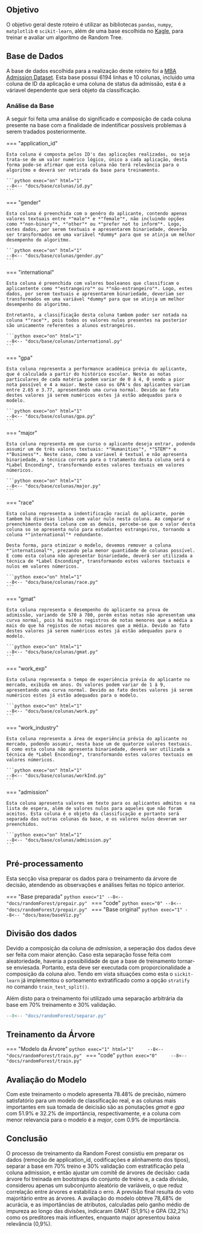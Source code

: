 ## Objetivo
O objetivo geral deste roteiro é utilizar as bibliotecas `pandas`, `numpy`, `matplotlib` e `scikit-learn`, além de uma base escolhida no [Kagle](https://www.kaggle.com/), para treinar e avaliar um algoritmo de Random Tree.


## Base de Dados

A base de dados escolhida para a realização deste roteiro foi a [MBA Admission Dataset](https://www.kaggle.com/datasets/taweilo/mba-admission-dataset). Esta base possui 6194 linhas e 10 colunas, incluido uma coluna de ID da aplicação e uma coluna de status da admissão, esta é a váriavel dependente que será objeto da classificação.

### Análise da Base

A seguir foi feita uma análise do significado e composição de cada coluna presente na base com a finalidade de indentificar possíveis problemas á serem tradados posteriormente. 

=== "application_id"

    Esta coluna é composta pelos ID's das aplicações realizadas, ou seja trata-se de um valor numérico lógico, único a cada aplicação, desta forma pode-se afirmar que esta coluna não terá relevância para o algoritmo e deverá ser retirada da base para treinamento.

    ```python exec="on" html="1"
    --8<-- "docs/base/colunas/id.py"
    ```

=== "gender"

    Esta coluna é preenchida com o genêro do aplicante, contendo apenas valores textuais entre *"male"* e *"female"*, não incluindo opções como *"non-binary"*, *"other"* ou *"prefer not to inform"*. Logo, estes dados, por serem textuais e apresentarem binariedade, deverão ser transformados em uma variável *dummy* para que se atinja um melhor desempenho do algoritmo.

    ```python exec="on" html="1"
    --8<-- "docs/base/colunas/gender.py"
    ```

=== "international"

    Esta coluna é preenchida com valores booleanos que classificam o aplicantente como *"estrangeiro"* ou *"não-estrangeiro"*. Logo, estes dados, por serem textuais e apresentarem binariedade, deveriam ser transformados em uma variável *dummy* para que se atinja um melhor desempenho do algoritmo.

    Entretanto, a classificação desta coluna tambem poder ser notada na coluna *"race"*, pois todos os valores nulos presentes na posterior são unicamente referentes a alunos estrangeiros.

    ```python exec="on" html="1"
    --8<-- "docs/base/colunas/international.py"
    ```

=== "gpa"

    Esta coluna representa a performance acadêmica prévia do aplicante, que é calculada a partir do histórico escolar. Neste as notas particulares de cada matéria podem variar de 0 á 4, 0 sendo a pior nota possível e 4 a maior. Neste caso os GPA's dos aplicantes variam entre 2.65 e 3.77, apresentando uma curva normal. Devido ao fato destes valores já serem numéricos estes já estão adequados para o modelo.

    ```python exec="on" html="1"
    --8<-- "docs/base/colunas/gpa.py"
    ```

=== "major"

    Esta coluna representa em que curso o aplicante deseja entrar, podendo assumir um de três valores textuais: *"Humanities"*, *"STEM"* e *"Business"*. Neste caso, como a variavel é textual e não apresenta binariedade, a técnica correta para o tratamento desta coluna será o *Label Enconding*, transformando estes valores textuais em valores númericos.

    ```python exec="on" html="1"
    --8<-- "docs/base/colunas/major.py"
    ```

=== "race"

    Esta coluna representa a indentificação racial do aplicante, porém tambem há diversas linhas com valor nulo nesta coluna. Ao comparar o preenchimento desta coluna com as demais, percebe-se que o valor desta coluna so se apresenta nulo para estudantes estrangeiros, tornando a coluna *"international"* redundante.

    Desta forma, para otimizar o modelo, devemos remover a coluna *"international"*, prezando pela menor quantidade de colunas possível. E como esta coluna não apresentar binariedade, deverá ser utilizada a técnica de *Label Enconding*, transformando estes valores textuais e nulos em valores númericos. 

    ```python exec="on" html="1"
    --8<-- "docs/base/colunas/race.py"
    ```

=== "gmat"

    Esta coluna representa o desempenho do aplicante na prova de adimissão, variando de 570 á 780, porém estas notas não apresentam uma curva normal, pois há muitos registros de notas menores que a média a mais do que há registos de notas maiores que a média. Devido ao fato destes valores já serem numéricos estes já estão adequados para o modelo.

    ```python exec="on" html="1"
    --8<-- "docs/base/colunas/gmat.py"
    ```

=== "work_exp"

    Esta coluna representa o tempo de experiência prévia do aplicante no mercado, exibida em anos. Os valores podem variar de 1 á 9, apresentando uma curva normal. Devido ao fato destes valores já serem numéricos estes já estão adequados para o modelo.

    ```python exec="on" html="1"
    --8<-- "docs/base/colunas/work.py"
    ```

=== "work_industry"

    Esta coluna representa a área de experiência prévia do aplicante no mercado, podendo assumir, nesta base um de quatorze valores textuais. E como esta coluna não apresenta binariedade, deverá ser utilizada a técnica de *Label Enconding*, transformando estes valores textuais em valores númericos.

    ```python exec="on" html="1"
    --8<-- "docs/base/colunas/workInd.py"
    ```

=== "admission"

    Esta coluna apresenta valores em texto para os aplicantes admitos e na lista de espera, além de valores nulos para aqueles que não foram aceitos. Esta coluna é o objeto da classificação e portanto será separada das outras colunas da base, e os valores nulos deveram ser preenchidos.

    ```python exec="on" html="1"
    --8<-- "docs/base/colunas/admission.py"
    ```

## Pré-processamento

Esta secção visa preparar os dados para o treinamento da árvore de decisão, atendendo as observações e análises feitas no tópico anterior.

=== "Base preparada"
    ```python exec="1"
    --8<-- "docs/randomForest/prepair.py"
    ```
=== "code"
    ```python exec="0"
    --8<-- "docs/randomForest/prepair.py"
    ```
=== "Base original"
    ```python exec="1"
    --8<-- "docs/base/baseViz.py"
    ```

## Divisão dos dados 

Devido a composição da coluna de *admission*, a seperação dos dados deve ser feita com maior atenção. Caso esta separação fosse feita com aleatoriedade, haveria a possibilidade de que a base de treinamento tornar-se enviesada. Portanto, esta deve ser executada com proporcionalidade a composição da coluna alvo. Tendo em vista situações como esta o `sickit-learn` já implementou o sorteamento extratificado como a opção `stratify` no comando `train_test_split()`.

Além disto para o treinamento foi utilizado uma separação arbitrária da base em 70% treinamento e 30% validação.


```python exec="0"
--8<-- "docs/randomForest/separar.py"
```

## Treinamento da Árvore

=== "Modelo da Árvore"
    ```python exec="1" html="1"    
    --8<-- "docs/randomForest/train.py"
    ```
=== "code"
    ```python exec="0"    
    --8<-- "docs/randomForest/train.py"
    ```

## Avaliação do Modelo

Com este treinamento o modelo apresenta 78.48% de precisão, número satisfatório para um modelo de classificação real, e as colunas mais importantes em sua tomada de deicisão são as ponutações *gmat* e *gpa* com 51.9% e 32.2% de importância, respectivamente, e a coluna com menor relevancia para o modelo é a *major*, com  0.9% de importância.

## Conclusão

O processo de treinamento da Random Forest consistiu em preparar os dados (remoção de application_id, codificações e alinhamento dos tipos), separar a base em 70% treino e 30% validação com estratificação pela coluna admission, e então ajustar um comitê de árvores de decisão: cada árvore foi treinada em bootstraps do conjunto de treino e, a cada divisão, considerou apenas um subconjunto aleatório de variáveis, o que reduz correlação entre árvores e estabiliza o erro. A previsão final resulta do voto majoritário entre as árvores. A avaliação do modelo obteve 78,48% de acurácia, e as importâncias de atributos, calculadas pelo ganho médio de impureza ao longo das divisões, indicaram GMAT (51,9%) e GPA (32,2%) como os preditores mais influentes, enquanto major apresentou baixa relevância (0,9%).